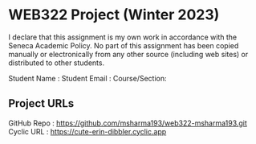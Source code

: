 # WEB322 Project (Winter 2023)

I declare that this assignment is my own work in accordance with the Seneca Academic Policy.
No part of this assignment has been copied manually or electronically from any other source
(including web sites) or distributed to other students.

Student Name  : 
Student Email : 
Course/Section:

## Project URLs
GitHub Repo   : https://github.com/msharma193/web322-msharma193.git
Cyclic URL    : https://cute-erin-dibbler.cyclic.app
